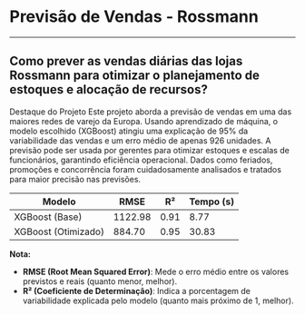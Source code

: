 # Previsão de Vendas - Rossmann

---
Como prever as vendas diárias das lojas Rossmann para otimizar o planejamento de estoques e alocação de recursos?
---
Destaque do Projeto
Este projeto aborda a previsão de vendas em uma das maiores redes de varejo da Europa.
Usando aprendizado de máquina, o modelo escolhido (XGBoost) atingiu uma explicação de 95% da variabilidade das vendas e um erro médio de apenas 926 unidades.
A previsão pode ser usada por gerentes para otimizar estoques e escalas de funcionários, garantindo eficiência operacional.
Dados como feriados, promoções e concorrência foram cuidadosamente analisados e tratados para maior precisão nas previsões.

| **Modelo**            | **RMSE** | **R²** | **Tempo (s)** |
|------------------------|----------|--------|---------------|
| XGBoost (Base)         | 1122.98  | 0.91   | 8.77          |
| XGBoost (Otimizado)    | 884.70   | 0.95   | 30.83         |
**Nota:**  
- **RMSE (Root Mean Squared Error)**: Mede o erro médio entre os valores previstos e reais (quanto menor, melhor).  
- **R² (Coeficiente de Determinação)**: Indica a porcentagem de variabilidade explicada pelo modelo (quanto mais próximo de 1, melhor).  





